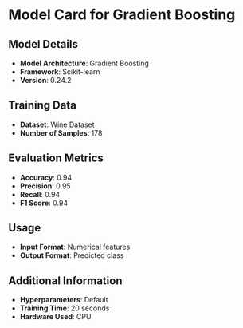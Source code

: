 
# Model Card for Gradient Boosting

## Model Details

- **Model Architecture**: Gradient Boosting
- **Framework**: Scikit-learn
- **Version**: 0.24.2

## Training Data

- **Dataset**: Wine Dataset
- **Number of Samples**: 178

## Evaluation Metrics

- **Accuracy**: 0.94
- **Precision**: 0.95
- **Recall**: 0.94
- **F1 Score**: 0.94

## Usage

- **Input Format**: Numerical features
- **Output Format**: Predicted class

## Additional Information

- **Hyperparameters**: Default
- **Training Time**: 20 seconds
- **Hardware Used**: CPU
